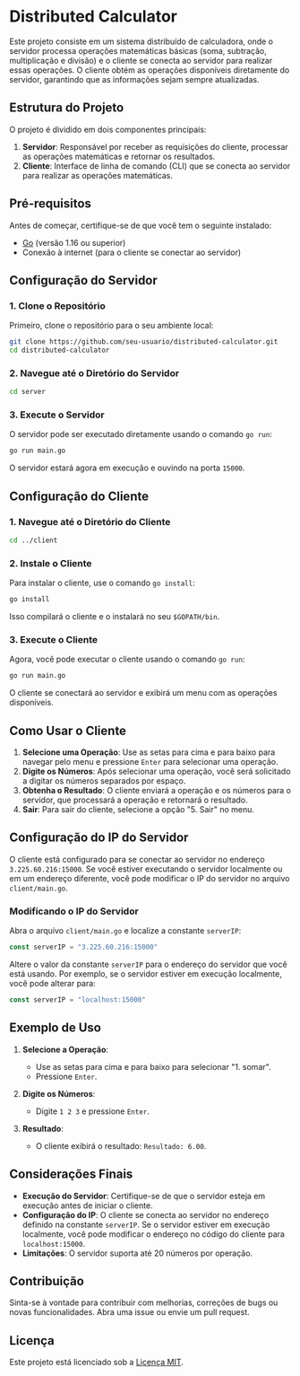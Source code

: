 # Distributed Calculator

Este projeto consiste em um sistema distribuído de calculadora, onde o servidor processa operações matemáticas básicas (soma, subtração, multiplicação e divisão) e o cliente se conecta ao servidor para realizar essas operações. O cliente obtém as operações disponíveis diretamente do servidor, garantindo que as informações sejam sempre atualizadas.

## Estrutura do Projeto

O projeto é dividido em dois componentes principais:

1. **Servidor**: Responsável por receber as requisições do cliente, processar as operações matemáticas e retornar os resultados.
2. **Cliente**: Interface de linha de comando (CLI) que se conecta ao servidor para realizar as operações matemáticas.

## Pré-requisitos

Antes de começar, certifique-se de que você tem o seguinte instalado:

- [Go](https://golang.org/dl/) (versão 1.16 ou superior)
- Conexão à internet (para o cliente se conectar ao servidor)

## Configuração do Servidor

### 1. Clone o Repositório

Primeiro, clone o repositório para o seu ambiente local:

```bash
git clone https://github.com/seu-usuario/distributed-calculator.git
cd distributed-calculator
```

### 2. Navegue até o Diretório do Servidor

```bash
cd server
```

### 3. Execute o Servidor

O servidor pode ser executado diretamente usando o comando `go run`:

```bash
go run main.go
```

O servidor estará agora em execução e ouvindo na porta `15000`.

## Configuração do Cliente

### 1. Navegue até o Diretório do Cliente

```bash
cd ../client
```

### 2. Instale o Cliente

Para instalar o cliente, use o comando `go install`:

```bash
go install
```

Isso compilará o cliente e o instalará no seu `$GOPATH/bin`.

### 3. Execute o Cliente

Agora, você pode executar o cliente usando o comando `go run`:

```bash
go run main.go
```

O cliente se conectará ao servidor e exibirá um menu com as operações disponíveis.

## Como Usar o Cliente

1. **Selecione uma Operação**: Use as setas para cima e para baixo para navegar pelo menu e pressione `Enter` para selecionar uma operação.
2. **Digite os Números**: Após selecionar uma operação, você será solicitado a digitar os números separados por espaço.
3. **Obtenha o Resultado**: O cliente enviará a operação e os números para o servidor, que processará a operação e retornará o resultado.
4. **Sair**: Para sair do cliente, selecione a opção "5. Sair" no menu.

## Configuração do IP do Servidor

O cliente está configurado para se conectar ao servidor no endereço `3.225.60.216:15000`. Se você estiver executando o servidor localmente ou em um endereço diferente, você pode modificar o IP do servidor no arquivo `client/main.go`.

### Modificando o IP do Servidor

Abra o arquivo `client/main.go` e localize a constante `serverIP`:

```go
const serverIP = "3.225.60.216:15000"
```

Altere o valor da constante `serverIP` para o endereço do servidor que você está usando. Por exemplo, se o servidor estiver em execução localmente, você pode alterar para:

```go
const serverIP = "localhost:15000"
```

## Exemplo de Uso

1. **Selecione a Operação**:
   - Use as setas para cima e para baixo para selecionar "1. somar".
   - Pressione `Enter`.

2. **Digite os Números**:
   - Digite `1 2 3` e pressione `Enter`.

3. **Resultado**:
   - O cliente exibirá o resultado: `Resultado: 6.00`.

## Considerações Finais

- **Execução do Servidor**: Certifique-se de que o servidor esteja em execução antes de iniciar o cliente.
- **Configuração do IP**: O cliente se conecta ao servidor no endereço definido na constante `serverIP`. Se o servidor estiver em execução localmente, você pode modificar o endereço no código do cliente para `localhost:15000`.
- **Limitações**: O servidor suporta até 20 números por operação.

## Contribuição

Sinta-se à vontade para contribuir com melhorias, correções de bugs ou novas funcionalidades. Abra uma issue ou envie um pull request.

## Licença

Este projeto está licenciado sob a [Licença MIT](LICENSE).